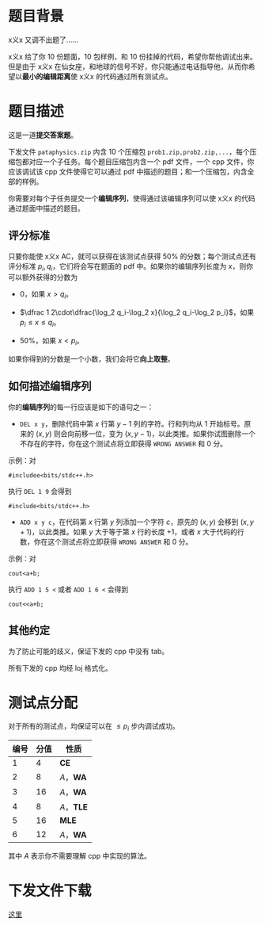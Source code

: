 # 题目背景

x义x 又调不出题了……

x义x 给了你 10 份题面，10 包样例，和 10 份挂掉的代码，希望你帮他调试出来。但是由于 x义x 在仙女座，和地球的信号不好，你只能通过电话指导他，从而你希望以**最小的编辑距离**使 x义x 的代码通过所有测试点。

# 题目描述

这是一道**提交答案题**。

下发文件 ``pataphysics.zip`` 内含 10 个压缩包 ``prob1.zip,prob2.zip,...``，每个压缩包都对应一个子任务。每个题目压缩包内含一个 pdf 文件，一个 cpp 文件，你应该调试该 cpp 文件使得它可以通过 pdf 中描述的题目；和一个压缩包，内含全部的样例。

你需要对每个子任务提交一个**编辑序列**，使得通过该编辑序列可以使 x义x 的代码通过题面中描述的题目。

## 评分标准

只要你能使 x义x AC，就可以获得在该测试点获得 $50\%$ 的分数；每个测试点还有评分标准 $p_i,q_i$，它们将会写在题面的 pdf 中。如果你的编辑序列长度为 $x$，则你可以额外获得的分数为

- $0$，如果 $x>q_i$。

- $\dfrac 1 2\cdot\dfrac{\log_2 q_i-\log_2 x}{\log_2 q_i-\log_2 p_i}$，如果 $p_i\le x\le q_i$。

- $50\%$，如果 $x<p_i$。

如果你得到的分数是一个小数，我们会将它**向上取整**。

## 如何描述编辑序列

你的**编辑序列**的每一行应该是如下的语句之一：

- ``DEL x y``，删除代码中第 $x$ 行第 $y-1$ 列的字符。行和列均从 1 开始标号。原来的 $(x,y)$ 则会向前移一位，变为 $(x,y-1)$，以此类推。如果你试图删除一个不存在的字符，你在这个测试点将立即获得 ``WRONG ANSWER`` 和 $0$ 分。

示例：对

``#includee<bits/stdc++.h>``

执行 ``DEL 1 9`` 会得到

``#include<bits/stdc++.h>``

- ``ADD x y c``，在代码第 $x$ 行第 $y$ 列添加一个字符 $c$，原先的 $(x,y)$ 会移到 $(x,y+1)$，以此类推。如果 $y$ 大于等于第 $x$ 行的长度 +1，或者 $x$ 大于代码的行数，你在这个测试点将立即获得 ``WRONG ANSWER`` 和 $0$ 分。

示例：对

``cout<a+b;``

执行 ``ADD 1 5 <`` 或者 ``ADD 1 6 <`` 会得到

``cout<<a+b;``

## 其他约定

为了防止可能的歧义，保证下发的 cpp 中没有 tab。

所有下发的 cpp 均经 loj 格式化。

# 测试点分配

对于所有的测试点，均保证可以在 $\le p_i$ 步内调试成功。

| 编号 | 分值 | 性质         |
| ---- | ---- | ------------ |
| 1    | 4    | **CE**       |
| 2    | 8    | $A$，**WA**  |
| 3    | 16   | $A$，**WA**  |
| 4    | 8    | $A$，**TLE** |
| 5    | 16   | **MLE**      |
| 6    | 12   | $A$，**WA**  |

其中 $A$ 表示你不需要理解 cpp 中实现的算法。

# 下发文件下载

[这里](https://gitee.com/xYix/xyix/raw/master/xjoi/probs/pataphysics/pataphysics.zip)
